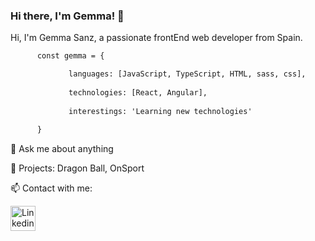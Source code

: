 ### Hi there, I'm Gemma! 👋

Hi, I'm Gemma Sanz, a passionate frontEnd web developer from Spain.

``` diff
      const gemma = {

             languages: [JavaScript, TypeScript, HTML, sass, css],
  
             technologies: [React, Angular],
  
             interestings: 'Learning new technologies'
  
      }
```

💬 Ask me about anything

🔭 Projects: Dragon Ball, OnSport

📫 Contact with me:


   [<img src=https://www.iconfinder.com/data/icons/social-messaging-ui-color-shapes-2-free/128/social-linkedin-circle-512.png height=40px alt='Linkedin'></img>](https://www.linkedin.com/in/gemma-sanz-rabadan/)


<!--
**gemmas95/gemmas95** is a ✨ _special_ ✨ repository because its `README.md` (this file) appears on your GitHub profile.

Here are some ideas to get you started:

- 🔭 I’m currently working on ...
- 🌱 I’m currently learning ...
- 👯 I’m looking to collaborate on ...
- 🤔 I’m looking for help with ...
- 💬 Ask me about ...
- 📫 How to reach me: ...
- 😄 Pronouns: ...
- ⚡ Fun fact: ...
-->
